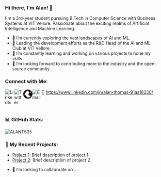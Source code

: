 ### Hi there, I'm Alan! 👋

I'm a 3rd-year student pursuing B.Tech in Computer Science with Business Systems at VIT Vellore. Passionate about the exciting realms of Artificial Intelligence and Machine Learning.

- 🌱 I’m currently exploring the vast landscapes of AI and ML.
- 💼 Leading the development efforts as the R&D Head of the AI and ML Club at VIT Vellore.
- 🔭 I’m constantly learning and working on various projects to hone my skills.
- 👯 I’m looking forward to contributing more to the industry and the open-source community.

### Connect with Me:

[<img align="left" alt="LinkedIn" width="30px" src="https://raw.githubusercontent.com/peterthehan/peterthehan/master/assets/linkedin.svg" />] https://www.linkedin.com/in/alan-thomas-91aa18230/
[<img align="left" alt="Twitter" width="30px" src="https://raw.githubusercontent.com/peterthehan/peterthehan/master/assets/twitter.svg" />][twitter]
[<img align="left" alt="Portfolio" width="30px" src="https://raw.githubusercontent.com/iconic/open-iconic/master/svg/globe.svg" />][portfolio]
[<img align="left" alt="Email" width="30px" src="https://raw.githubusercontent.com/peterthehan/peterthehan/master/assets/gmail.svg" />][email]

<br />
<br />

### 📊 GitHub Stats:

![ALANT535](https://github-readme-stats.vercel.app/api?username=yourusername&show_icons=true&theme=dark)

### 🚀 My Recent Projects:

- [Project 1](link-to-project1): Brief description of project 1.
- [Project 2](link-to-project2): Brief description of project 2.

[linkedin]: https://www.linkedin.com/in/yourusername/
[twitter]: https://twitter.com/yourusername/
[portfolio]: https://yourportfolio.com/
[email]: mailto:youremail@example.com

- 👯 I’m looking to collaborate on ...
